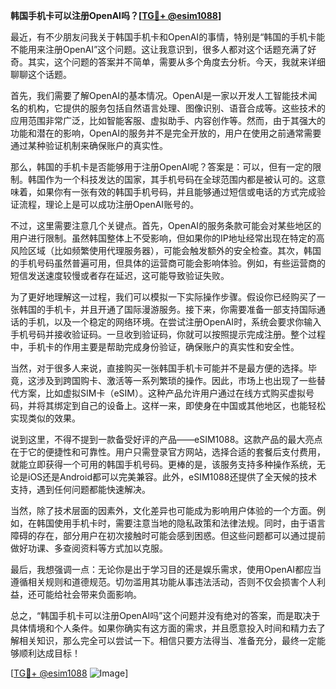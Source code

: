 **韩国手机卡可以注册OpenAI吗？[[TG💪+ @esim1088](https://t.me/s/esim1088)]**

最近，有不少朋友问我关于韩国手机卡和OpenAI的事情，特别是“韩国的手机卡能不能用来注册OpenAI”这个问题。这让我意识到，很多人都对这个话题充满了好奇。其实，这个问题的答案并不简单，需要从多个角度去分析。今天，我就来详细聊聊这个话题。

首先，我们需要了解OpenAI的基本情况。OpenAI是一家以开发人工智能技术闻名的机构，它提供的服务包括自然语言处理、图像识别、语音合成等。这些技术的应用范围非常广泛，比如智能客服、虚拟助手、内容创作等。然而，由于其强大的功能和潜在的影响，OpenAI的服务并不是完全开放的，用户在使用之前通常需要通过某种验证机制来确保账户的真实性。

那么，韩国的手机卡是否能够用于注册OpenAI呢？答案是：可以，但有一定的限制。韩国作为一个科技发达的国家，其手机号码在全球范围内都是被认可的。这意味着，如果你有一张有效的韩国手机号码，并且能够通过短信或电话的方式完成验证流程，理论上是可以成功注册OpenAI账号的。

不过，这里需要注意几个关键点。首先，OpenAI的服务条款可能会对某些地区的用户进行限制。虽然韩国整体上不受影响，但如果你的IP地址经常出现在特定的高风险区域（比如频繁使用代理服务器），可能会触发额外的安全检查。其次，韩国的手机号码虽然普遍可用，但具体的运营商可能会影响体验。例如，有些运营商的短信发送速度较慢或者存在延迟，这可能导致验证失败。

为了更好地理解这一过程，我们可以模拟一下实际操作步骤。假设你已经购买了一张韩国的手机卡，并且开通了国际漫游服务。接下来，你需要准备一部支持国际通话的手机，以及一个稳定的网络环境。在尝试注册OpenAI时，系统会要求你输入手机号码并接收验证码。一旦收到验证码，你就可以按照提示完成注册。整个过程中，手机卡的作用主要是帮助完成身份验证，确保账户的真实性和安全性。

当然，对于很多人来说，直接购买一张韩国手机卡可能并不是最方便的选择。毕竟，这涉及到跨国购卡、激活等一系列繁琐的操作。因此，市场上也出现了一些替代方案，比如虚拟SIM卡（eSIM）。这种产品允许用户通过在线方式购买虚拟号码，并将其绑定到自己的设备上。这样一来，即使身在中国或其他地区，也能轻松实现类似的效果。

说到这里，不得不提到一款备受好评的产品——eSIM1088。这款产品的最大亮点在于它的便捷性和可靠性。用户只需登录官方网站，选择合适的套餐后支付费用，就能立即获得一个可用的韩国手机号码。更棒的是，该服务支持多种操作系统，无论是iOS还是Android都可以完美兼容。此外，eSIM1088还提供了全天候的技术支持，遇到任何问题都能快速解决。

当然，除了技术层面的因素外，文化差异也可能成为影响用户体验的一个方面。例如，在韩国使用手机卡时，需要注意当地的隐私政策和法律法规。同时，由于语言障碍的存在，部分用户在初次接触时可能会感到困惑。但这些问题都可以通过提前做好功课、多查阅资料等方式加以克服。

最后，我想强调一点：无论你是出于学习目的还是娱乐需求，使用OpenAI都应当遵循相关规则和道德规范。切勿滥用其功能从事违法活动，否则不仅会损害个人利益，还可能给社会带来负面影响。

总之，“韩国手机卡可以注册OpenAI吗”这个问题并没有绝对的答案，而是取决于具体情境和个人条件。如果你确实有这方面的需求，并且愿意投入时间和精力去了解相关知识，那么完全可以尝试一下。相信只要方法得当、准备充分，最终一定能够顺利达成目标！

[[TG💪+ @esim1088](https://t.me/s/esim1088) ![Image](https://i.postimg.cc/4NQfJmqS/Snipaste-2025-05-13-00-14-12.png)]